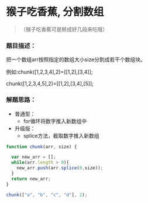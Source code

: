# 猴子吃香蕉, 分割数组

>（猴子吃香蕉可是掰成好几段来吃哦）

### 题目描述：

把一个数组arr按照指定的数组大小size分割成若干个数组块。

例如:chunk([1,2,3,4],2)=[[1,2],[3,4]];

chunk([1,2,3,4,5],2)=[[1,2],[3,4],[5]];



### 解题思路：
- 普通型：
  - for循环将数字推入新数组中
- 升级版：
  - splice方法，截取数字推入新数组

``` js
function chunk(arr, size) {

  var new_arr = [];
  while(arr.length > 0){
    new_arr.push(arr.splice(0,size));
  }
  return new_arr;
}

chunk(["a", "b", "c", "d"], 2);
```
